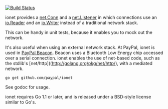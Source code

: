 [![Build Status](https://travis-ci.org/paypal/ionet.png)](https://travis-ci.org/paypal/ionet)

ionet provides a [net.Conn](http://golang.org/pkg/net/#Conn) and a
[net.Listener](http://golang.org/pkg/net/#Listener) in which connections
use an [io.Reader](http://golang.org/pkg/io/#Reader) and an
[io.Writer](http://golang.org/pkg/io/#Writer) instead of a traditional
network stack.

This can be handy in unit tests, because it enables you to mock out
the network.

It's also useful when using an external network stack. At PayPal, ionet
is used in [PayPal Beacon](https://www.paypal.com/beacon). Beacon
uses a Bluetooth Low Energy chip accessed over a serial connection.
ionet enables the use of net-based code, such as the
stdlib's [net/http]((http://golang.org/pkg/net/http/), with a
mediated network.

`go get github.com/paypal/ionet`

See godoc for usage.

ionet requires Go 1.1 or later, and is released under a BSD-style license similar to Go's.
